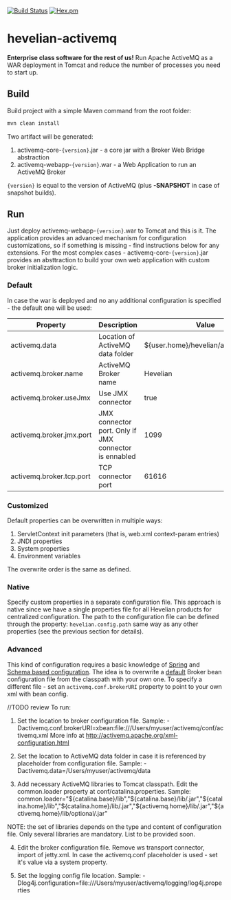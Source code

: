 [![Build Status](https://travis-ci.org/Hevelian/hevelian-activemq.svg?branch=master)](https://travis-ci.org/Hevelian/hevelian-activemq) [![Hex.pm](https://img.shields.io/hexpm/l/plug.svg?maxAge=2592000?style=flat-square)]()

# hevelian-activemq

**Enterprise class software for the rest of us!**
Run Apache ActiveMQ as a WAR deployment in Tomcat and reduce the number of processes you need to start up.
## Build
Build project with a simple Maven command from the root folder:
```sh
mvn clean install
```

Two artifact will be generated:
1. activemq-core-`{version}`.jar - a core jar with a Broker Web Bridge abstraction
2. activemq-webapp-`{version}`.war - a Web Application to run an ActiveMQ Broker

`{version}` is equal to the version of ActiveMQ (plus **-SNAPSHOT** in case of snapshot builds).

## Run
Just deploy activemq-webapp-`{version}`.war to Tomcat and this is it. The application provides an advanced mechanism for configuration customizations, so if something is missing - find instructions below for any extensions. For the most complex cases - activemq-core-`{version}`.jar provides an absttraction to build your own web application with custom broker initialization logic.

### Default
In case the war is deployed and no any additional configuration is specified - the default one will be used:

| Property| Description | Value|
| ------ | ------ | ------ |
| activemq.data | Location of ActiveMQ data folder| ${user.home}/hevelian/activemq/data |
| activemq.broker.name | ActiveMQ Broker name| Hevelian |
| activemq.broker.useJmx | Use JMX connector| true |
| activemq.broker.jmx.port | JMX connector port. Only if JMX connector is ennabled| 1099 |
| activemq.broker.tcp.port | TCP connector port| 61616 |

### Customized
Default properties can be overwritten in multiple ways:
1. ServletContext init parameters (that is, web.xml context-param entries)
2. JNDI properties
3. System properties
4. Environment variables

The overwrite order is the same as defined.

### Native
Specify custom properties in a separate configuration file. This approach is native since we have a single properties file for all Hevelian products for centralized configuration. The path to the configuration file can be defined through the property: `hevelian.config.path` same way as any other properties (see the previous section for details).

### Advanced
This kind of configuration requires a basic knowledge of [Spring](https://spring.io) and [Schema based configuration](http://docs.spring.io/spring/docs/current/spring-framework-reference/html/xsd-configuration.html). The idea is to overwrite a [default](https://github.com/Hevelian/hevelian-activemq/blob/master/activemq-webapp/src/main/resources/activemq.xml) Broker bean configuration file from the classpath with your own one. To specify a different file - set an `activemq.conf.brokerURI` property to point to your own xml with bean config.


//TODO review
To run:

1. Set the location to broker configuration file. Sample: -Dactivemq.conf.brokerURI=xbean:file:///Users/myuser/activemq/conf/activemq.xml More info at http://activemq.apache.org/xml-configuration.html

2. Set the location to ActiveMQ data folder in case it is referenced by placeholder from configuration file. Sample: -Dactivemq.data=/Users/myuser/activemq/data

3. Add necessary ActiveMQ libraries to Tomcat classpath. Edit the common.loader property at conf/catalina.properties. Sample: common.loader="${catalina.base}/lib","${catalina.base}/lib/.jar","${catalina.home}/lib","${catalina.home}/lib/.jar","${activemq.home}/lib/.jar","${activemq.home}/lib/optional/.jar"

NOTE: the set of libraries depends on the type and content of configuration file. Only several libraries are mandatory. List to be provided soon.

4. Edit the broker configuration file. Remove ws transport connector, import of jetty.xml. In case the activemq.conf placeholder is used - set it's value via a system property.

5. Set the logging config file location. Sample: -Dlog4j.configuration=file:///Users/myuser/activemq/logging/log4j.properties
